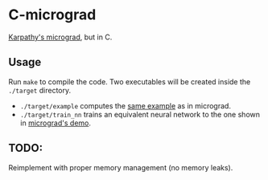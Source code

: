 # C-micrograd

[Karpathy's micrograd](https://github.com/karpathy/micrograd), but in C.

## Usage

Run `make` to compile the code. Two executables will be created inside the `./target` directory.
* `./target/example` computes the [same example](https://github.com/karpathy/micrograd?tab=readme-ov-file#example-usage) as in micrograd.
* `./target/train_nn` trains an equivalent neural network to the one shown in [micrograd's demo](https://github.com/karpathy/micrograd?tab=readme-ov-file#training-a-neural-net).

## TODO:
Reimplement with proper memory management (no memory leaks).
